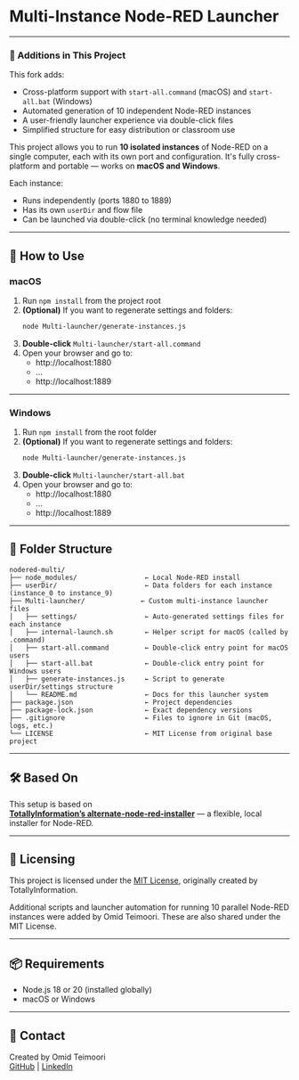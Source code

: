 # Multi-Instance Node-RED Launcher

---

### 🔧 Additions in This Project

This fork adds:
- Cross-platform support with `start-all.command` (macOS) and `start-all.bat` (Windows)
- Automated generation of 10 independent Node-RED instances
- A user-friendly launcher experience via double-click files
- Simplified structure for easy distribution or classroom use

This project allows you to run **10 isolated instances** of Node-RED on a single computer, each with its own port and configuration. It's fully cross-platform and portable — works on **macOS and Windows**.

Each instance:
- Runs independently (ports 1880 to 1889)
- Has its own `userDir` and flow file
- Can be launched via double-click (no terminal knowledge needed)

---

## 🚀 How to Use

### macOS

1. Run `npm install` from the project root
2. **(Optional)** If you want to regenerate settings and folders:
   ```bash
   node Multi-launcher/generate-instances.js
   ```
3. **Double-click** `Multi-launcher/start-all.command`
4. Open your browser and go to:
   - http://localhost:1880
   - ...
   - http://localhost:1889


---

### Windows

1. Run `npm install` from the root folder
2. **(Optional)** If you want to regenerate settings and folders:
   ```bash
   node Multi-launcher/generate-instances.js
   ```
3. **Double-click** `Multi-launcher/start-all.bat`
4. Open your browser and go to:
   - http://localhost:1880
   - ...
   - http://localhost:1889

---

## 🧱 Folder Structure

```
nodered-multi/
├── node_modules/                 ← Local Node-RED install
├── userDir/                      ← Data folders for each instance (instance_0 to instance_9)
├── Multi-launcher/              ← Custom multi-instance launcher files
│   ├── settings/                 ← Auto-generated settings files for each instance
│   ├── internal-launch.sh        ← Helper script for macOS (called by .command)
│   ├── start-all.command         ← Double-click entry point for macOS users
│   ├── start-all.bat             ← Double-click entry point for Windows users
│   ├── generate-instances.js     ← Script to generate userDir/settings structure
│   └── README.md                 ← Docs for this launcher system
├── package.json                  ← Project dependencies
├── package-lock.json             ← Exact dependency versions
├── .gitignore                    ← Files to ignore in Git (macOS, logs, etc.)
└── LICENSE                       ← MIT License from original base project
```

---

## 🛠 Based On

This setup is based on  
**[TotallyInformation’s alternate-node-red-installer](https://github.com/TotallyInformation/alternate-node-red-installer)** — a flexible, local installer for Node-RED.

---

## 🪪 Licensing

This project is licensed under the [MIT License](LICENSE), originally created by TotallyInformation.

Additional scripts and launcher automation for running 10 parallel Node-RED instances were added by Omid Teimoori. These are also shared under the MIT License.

---

## 📦 Requirements

- Node.js 18 or 20 (installed globally)
- macOS or Windows

---

## 📧 Contact

Created by Omid Teimoori  
[GitHub](https://github.com/OmidTeimoori) | [LinkedIn](https://linkedin.com/in/omidteimoori)
